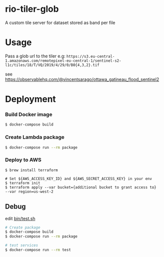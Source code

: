 # rio-tiler-glob

A custom tile server for dataset stored as band per file

# Usage
Pass a glob url to the tiler e.g: `https://s3.eu-central-1.amazonaws.com/remotepixel-eu-central-1/sentinel-s2-l1c/tiles/18/T/VQ/2019/4/29/0/B0{4,3,2}.tif`

see https://observablehq.com/@vincentsarago/ottawa_gatineau_flood_sentinel2

# Deployment

### Build Docker image

```bash
$ docker-compose build
```

### Create Lambda package

```bash
$ docker-compose run --rm package
```

### Deploy to AWS
```
$ brew install terraform

# Set ${AWS_ACCESS_KEY_ID} and ${AWS_SECRET_ACCESS_KEY} in your env
$ terraform init
$ terraform apply --var bucket={additional bucket to grant access to} --var region=us-west-2
```


## Debug

edit [bin/test.sh](bin/test.sh)

```bash
# Create package
$ docker-compose build
$ docker-compose run --rm package

# test services
$ docker-compose run --rm test
```